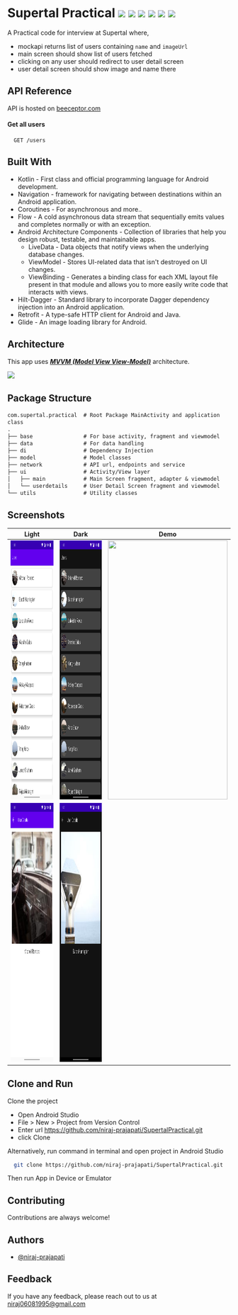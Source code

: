 # Supertal Practical ![](https://img.shields.io/github/issues/niraj-prajapati/SupertalPractical) ![](https://img.shields.io/github/forks/niraj-prajapati/SupertalPractical) ![](https://img.shields.io/github/stars/niraj-prajapati/SupertalPractical) ![](https://img.shields.io/github/repo-size/niraj-prajapati/SupertalPractical) ![](https://img.shields.io/tokei/lines/github/niraj-prajapati/SupertalPractical) ![](https://img.shields.io/github/languages/top/cortinico/kotlin-android-template)

A Practical code for interview at Supertal where,
- mockapi returns list of users containing `name` and `imageUrl`
- main screen should show list of users fetched
- clicking on any user should redirect to user detail screen
- user detail screen should show image and name there

## API Reference

API is hosted on [beeceptor.com](https://beeceptor.com/)

#### Get all users

```https://supertal.free.beeceptor.com/
  GET /users
```

## Built With

- Kotlin - First class and official programming language for Android development.
- Navigation - framework for navigating between destinations within an Android application.
- Coroutines - For asynchronous and more..
- Flow - A cold asynchronous data stream that sequentially emits values and completes normally or with an exception.
- Android Architecture Components - Collection of libraries that help you design robust, testable, and maintainable apps.
    - LiveData - Data objects that notify views when the underlying database changes.
    - ViewModel - Stores UI-related data that isn't destroyed on UI changes.
    - ViewBinding - Generates a binding class for each XML layout file present in that module and allows you to more easily write code that interacts with views.
- Hilt-Dagger - Standard library to incorporate Dagger dependency injection into an Android application.
- Retrofit - A type-safe HTTP client for Android and Java.
- Glide - An image loading library for Android.

## Architecture
This app uses [***MVVM (Model View View-Model)***](https://developer.android.com/jetpack/docs/guide#recommended-app-arch) architecture.

![](https://developer.android.com/topic/libraries/architecture/images/final-architecture.png)


## Package Structure

```
com.supertal.practical  # Root Package MainActivity and application class
.
├── base                # For base activity, fragment and viewmodel
├── data                # For data handling
├── di                  # Dependency Injection    
├── model               # Model classes
├── network             # API url, endpoints and service
├── ui                  # Activity/View layer
│   ├── main            # Main Screen fragment, adapter & viewmodel
│   └── userdetails     # User Detail Screen fragment and viewmodel
└── utils               # Utility classes
```
## Screenshots

Light                        |Dark                      | Demo
:--------------------------:|:-------------------------:|:-------------------------:
<img width="270" height="585" src="https://raw.githubusercontent.com/niraj-prajapati/SupertalPractical/master/graphics/main%20screen%20light.png">  |  <img width="270" height="585" src="https://raw.githubusercontent.com/niraj-prajapati/SupertalPractical/master/graphics/main%20screen%20dark.png"> | <img width="270" height="585" src="https://github.com/niraj-prajapati/SupertalPractical/blob/master/graphics/app%20functions.gif?raw=true">
<img width="270" height="585" src="https://raw.githubusercontent.com/niraj-prajapati/SupertalPractical/master/graphics/user%20detail%20screen%20light.png"> |<img width="270" height="585" src="https://raw.githubusercontent.com/niraj-prajapati/SupertalPractical/master/graphics/user%20detail%20screen%20dark.png">

## Clone and Run

Clone the project

- Open Android Studio
- File > New > Project from Version Control
- Enter url https://github.com/niraj-prajapati/SupertalPractical.git
- click Clone

Alternatively, run command in terminal and open project in Android Studio

```bash
  git clone https://github.com/niraj-prajapati/SupertalPractical.git
```
Then run App in Device or Emulator


## Contributing

Contributions are always welcome!
## Authors

- [@niraj-prajapati](https://github.com/niraj-prajapati)


## Feedback

If you have any feedback, please reach out to us at niraj06081995@gmail.com

